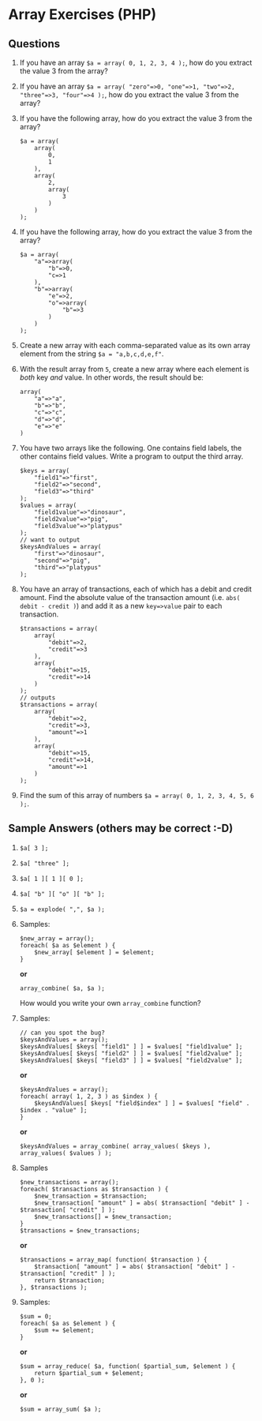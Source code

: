 # Array Exercises (PHP)

## Questions

1. If you have an array `$a = array( 0, 1, 2, 3, 4 );`, how do you extract the value 3 from the array?

2. If you have an array `$a = array( "zero"=>0, "one"=>1, "two"=>2, "three"=>3, "four"=>4 );`, how do you extract the value 3 from the array?

3. If you have the following array, how do you extract the value 3 from the array?

    ```
    $a = array(
        array(
            0,
            1
        ),
        array(
            2,
            array(
                3
            )
        )
    );
    ```

4. If you have the following array, how do you extract the value 3 from the array?

    ```
    $a = array(
        "a"=>array(
            "b"=>0,
            "c=>1
        ),
        "b"=>array(
            "e"=>2,
            "o"=>array(
                "b"=>3
            )
        )
    );
    ```

5. Create a new array with each comma-separated value as its own array element from the string `$a = "a,b,c,d,e,f"`.

6. With the result array from `5`, create a new array where each element is *both* key *and* value. In other words, the result should be:

    ```
    array(
        "a"=>"a",
        "b"=>"b",
        "c"=>"c",
        "d"=>"d",
        "e"=>"e"
    )
    ```

7. You have two arrays like the following. One contains field labels, the other contains field values. Write a program to output the third array.

    ```
    $keys = array(
        "field1"=>"first",
        "field2"=>"second",
        "field3"=>"third"
    );
    $values = array(
        "field1value"=>"dinosaur",
        "field2value"=>"pig",
        "field3value"=>"platypus"
    );
    // want to output
    $keysAndValues = array(
        "first"=>"dinosaur",
        "second"=>"pig",
        "third"=>"platypus"
    );
    ```

8. You have an array of transactions, each of which has a debit and credit amount. Find the absolute value of the transaction amount (i.e. `abs( debit - credit )`) and add it as a new `key=>value` pair to each transaction.

    ```
    $transactions = array(
        array(
            "debit"=>2,
            "credit"=>3
        ),
        array(
            "debit"=>15,
            "credit"=>14
        )
    );
    // outputs
    $transactions = array(
        array(
            "debit"=>2,
            "credit"=>3,
            "amount"=>1
        ),
        array(
            "debit"=>15,
            "credit"=>14,
            "amount"=>1
        )
    );
    ```

9. Find the sum of this array of numbers `$a = array( 0, 1, 2, 3, 4, 5, 6 );`.

## Sample Answers (others may be correct :-D)

1. `$a[ 3 ];`

2. `$a[ "three" ];`

3. `$a[ 1 ][ 1 ][ 0 ];`

4. `$a[ "b" ][ "o" ][ "b" ];`

5. `$a = explode( ",", $a );`

6. Samples:

    ```
    $new_array = array();
    foreach( $a as $element ) {
        $new_array[ $element ] = $element;
    }
    ```

    **or**

    `array_combine( $a, $a );`

    How would you write your own `array_combine` function?

7. Samples:

    ```
    // can you spot the bug?
    $keysAndValues = array();
    $keysAndValues[ $keys[ "field1" ] ] = $values[ "field1value" ];
    $keysAndValues[ $keys[ "field2" ] ] = $values[ "field2value" ];
    $keysAndValues[ $keys[ "field3" ] ] = $values[ "field2value" ];
    ```

    **or**

    ```
    $keysAndValues = array();
    foreach( array( 1, 2, 3 ) as $index ) {
        $keysAndValues[ $keys[ "field$index" ] ] = $values[ "field" . $index . "value" ];
    }
    ```

    **or**

    ```
    $keysAndValues = array_combine( array_values( $keys ), array_values( $values ) );
    ```

8. Samples

    ```
    $new_transactions = array();
    foreach( $transactions as $transaction ) {
        $new_transaction = $transaction;
        $new_transaction[ "amount" ] = abs( $transaction[ "debit" ] - $transaction[ "credit" ] );
        $new_transactions[] = $new_transaction;
    }
    $transactions = $new_transactions;
    ```

    **or**

    ```
    $transactions = array_map( function( $transaction ) {
        $transaction[ "amount" ] = abs( $transaction[ "debit" ] - $transaction[ "credit" ] );
        return $transaction;
    }, $transactions );
    ```

9. Samples:

    ```
    $sum = 0;
    foreach( $a as $element ) {
        $sum += $element;
    }
    ```

    **or**

    ```
    $sum = array_reduce( $a, function( $partial_sum, $element ) {
        return $partial_sum + $element;
    }, 0 );
    ```

    **or**

    ```
    $sum = array_sum( $a );
    ```
